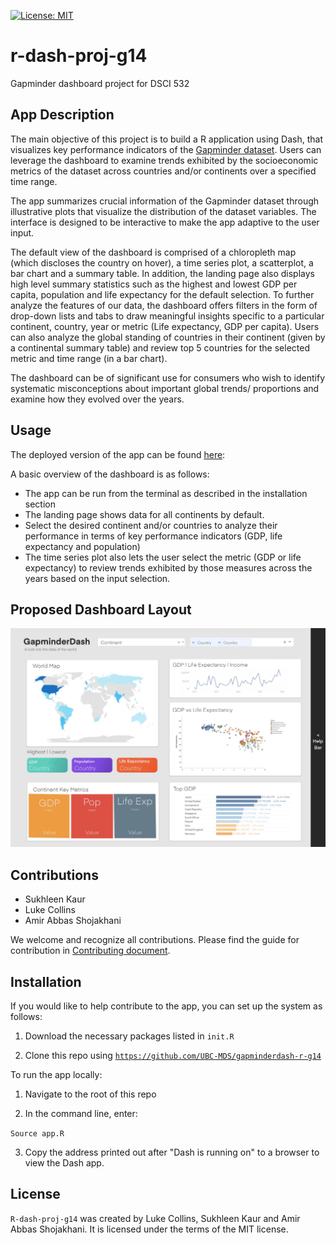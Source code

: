 [![License: MIT](https://img.shields.io/badge/License-MIT-yellow.svg)](https://opensource.org/licenses/MIT)

# r-dash-proj-g14

Gapminder dashboard project for DSCI 532

## App Description

The main objective of this project is to build a R application using Dash, that visualizes key performance indicators of the [Gapminder dataset](https://www.gapminder.org/data/). Users can leverage the dashboard to examine trends exhibited by the socioeconomic metrics of the dataset across countries and/or continents over a specified time range.

The app summarizes crucial information of the Gapminder dataset through illustrative plots that visualize the distribution of the dataset variables. The interface is designed to be interactive to make the app adaptive to the user input.

The default view of the dashboard is comprised of a chloropleth map (which discloses the country on hover), a time series plot, a scatterplot, a bar chart and a summary table. In addition, the landing page also displays high level summary statistics such as the highest and lowest GDP per capita, population and life expectancy for the default selection. To further analyze the features of our data, the dashboard offers filters in the form of drop-down lists and tabs to draw meaningful insights specific to a particular continent, country, year or metric (Life expectancy, GDP per capita). Users can also analyze the global standing of countries in their continent (given by a continental summary table) and review top 5 countries for the selected metric and time range (in a bar chart).

The dashboard can be of significant use for consumers who wish to identify systematic misconceptions about important global trends/ proportions and examine how they evolved over the years.

## Usage

The deployed version of the app can be found [here](https://gapdash14.herokuapp.com/):

A basic overview of the dashboard is as follows:

-   The app can be run from the terminal as described in the installation section
-   The landing page shows data for all continents by default.
-   Select the desired continent and/or countries to analyze their performance in terms of key performance indicators (GDP, life expectancy and population)
-   The time series plot also lets the user select the metric (GDP or life expectancy) to review trends exhibited by those measures across the years based on the input selection.

## Proposed Dashboard Layout

<img src="https://github.com/UBC-MDS/gapminderdash-r-g14/blob/main/dashboard-mockup-v1.jpg?raw=true" alt="Dashboard Mockup V1" width="800"/>

## Contributions

-   Sukhleen Kaur
-   Luke Collins
-   Amir Abbas Shojakhani

We welcome and recognize all contributions. Please find the guide for contribution in [Contributing document](https://github.com/UBC-MDS/gapminderdash-r-g14/blob/feat-map/CONTRIBUTING.md).

## Installation

If you would like to help contribute to the app, you can set up the system as follows:

1.  Download the necessary packages listed in `init.R`

2.  Clone this repo using [`https://github.com/UBC-MDS/gapminderdash-r-g14`](https://github.com/UBC-MDS/gapminderdash-r-g14)

To run the app locally:

1.  Navigate to the root of this repo

2.  In the command line, enter:

```Source app.R```

3.  Copy the address printed out after "Dash is running on" to a browser to view the Dash app.

## License

`R-dash-proj-g14` was created by Luke Collins, Sukhleen Kaur and Amir Abbas Shojakhani. It is licensed under the terms of the MIT license.
